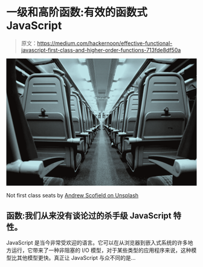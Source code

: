 # 一级和高阶函数:有效的函数式 JavaScript

> 原文：<https://medium.com/hackernoon/effective-functional-javascript-first-class-and-higher-order-functions-713fde8df50a>

![](img/92f52c454eb5883bf86b33c9166119a4.png)

Not first class seats by [Andrew Scofield on Unsplash](https://unsplash.com/photos/gy7mMlCapJc)

## 函数:我们从来没有谈论过的杀手级 JavaScript 特性。

JavaScript 是当今非常受欢迎的语言。它可以在从浏览器到嵌入式系统的许多地方运行，它带来了一种非阻塞的 I/O 模型，对于某些类型的应用程序来说，这种模型比其他模型更快。真正让 JavaScript 与众不同的是…